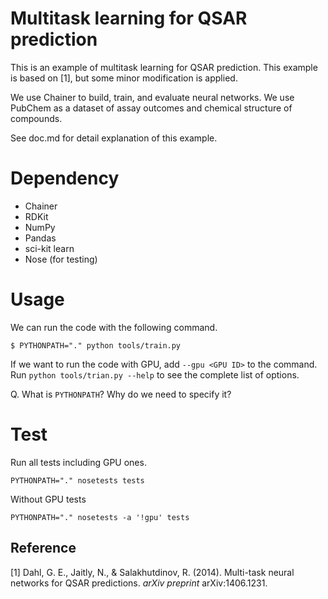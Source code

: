 # Multitask learning for QSAR prediction

This is an example of multitask learning for QSAR prediction.
This example is based on [1], but some minor modification is applied.

We use Chainer to build, train, and evaluate neural networks.
We use PubChem as a dataset of assay outcomes and chemical structure of compounds.


See doc.md for detail explanation of this example.


# Dependency

* Chainer
* RDKit
* NumPy
* Pandas
* sci-kit learn
* Nose (for testing)


# Usage

We can run the code with the following command.

```
$ PYTHONPATH="." python tools/train.py
```

If we want to run the code with GPU, add `--gpu <GPU ID>` to the command.
Run `python tools/trian.py --help` to see the complete list of options.

Q. What is `PYTHONPATH`? Why do we need to specify it?

# Test

Run all tests including GPU ones.

```
PYTHONPATH="." nosetests tests
```

Without GPU tests

```
PYTHONPATH="." nosetests -a '!gpu' tests
```


## Reference

[1] Dahl, G. E., Jaitly, N., & Salakhutdinov, R. (2014). Multi-task neural networks for QSAR predictions. *arXiv preprint* arXiv:1406.1231.

